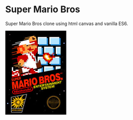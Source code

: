 # Super Mario Bros
Super Mario Bros clone using html canvas and vanilla ES6.

![Super Mario Bros Artwork](./smb_art.jfif)